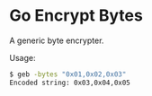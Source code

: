 # Go Encrypt Bytes

A generic byte encrypter.

Usage:

```bash
$ geb -bytes "0x01,0x02,0x03"
Encoded string: 0x03,0x04,0x05
```